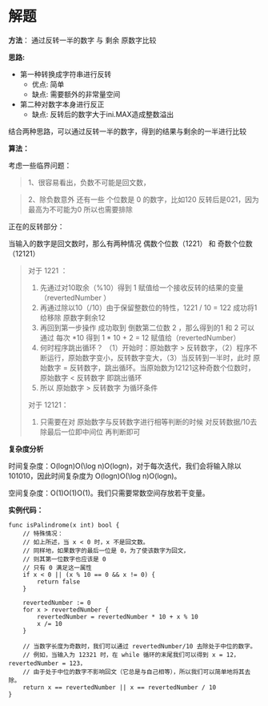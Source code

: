 # 解题

**方法**： 通过反转一半的数字 与 剩余 原数字比较


**思路:**
- 第一种转换成字符串进行反转
  - 优点: 简单
  - 缺点: 需要额外的非常量空间
- 第二种对数字本身进行反正
  - 缺点: 反转后的数字大于ini.MAX造成整数溢出 

结合两种思路，可以通过反转一半的数字，得到的结果与剩余的一半进行比较

**算法：**

考虑一些临界问题：
> 1、很容易看出，负数不可能是回文数，

> 2、除负数意外 还有一些 个位数是 0 的数字，比如120 反转后是021，因为最高为不可能为0 所以也需要排除

正在的反转部分：

当输入的数字是回文数时，那么有两种情况 偶数个位数（1221） 和 奇数个位数（12121）

> 对于 1221 ：
> 1. 先通过对10取余（%10）得到 1 赋值给一个接收反转的结果的变量（revertedNumber ） 
> 2. 再通过除以10（/10）由于保留整数位的特性，1221 / 10 = 122 成功将1给移除 原数字剩余12
> 3. 再回到第一步操作 成功取到 倒数第二位数 2 ，那么得到的1 和 2 可以通过 每次 *10 得到 1 * 10 + 2 = 12 赋值给（revertedNumber）
> 4. 何时程序跳出循环？ （1）开始时：原始数字 > 反转数字，（2）程序不断运行，原始数字变小，反转数字变大，（3）当反转到一半时，此时 原始数字 = 反转数字，跳出循环。当原始数为12121这种奇数个位数时，原始数字 < 反转数字 即跳出循环 
> 5. 所以 原始数字 > 反转数字 为循环条件
> 
> 对于 12121：
> 1. 只需要在对 原始数字与反转数字进行相等判断的时候 对反转数据/10去除最后一位即中间位 再判断即可
>

**复杂度分析**

时间复杂度：O(log⁡n)O(\log n)O(logn)，对于每次迭代，我们会将输入除以 101010，因此时间复杂度为 O(log⁡n)O(\log n)O(logn)。

空间复杂度：O(1)O(1)O(1)。我们只需要常数空间存放若干变量。


**实例代码：**

```
func isPalindrome(x int) bool {
    // 特殊情况：
    // 如上所述，当 x < 0 时，x 不是回文数。
    // 同样地，如果数字的最后一位是 0，为了使该数字为回文，
    // 则其第一位数字也应该是 0
    // 只有 0 满足这一属性
    if x < 0 || (x % 10 == 0 && x != 0) {
        return false
    }

    revertedNumber := 0
    for x > revertedNumber {
        revertedNumber = revertedNumber * 10 + x % 10
        x /= 10
    }

    // 当数字长度为奇数时，我们可以通过 revertedNumber/10 去除处于中位的数字。
    // 例如，当输入为 12321 时，在 while 循环的末尾我们可以得到 x = 12，revertedNumber = 123，
    // 由于处于中位的数字不影响回文（它总是与自己相等），所以我们可以简单地将其去除。
    return x == revertedNumber || x == revertedNumber / 10
}
```